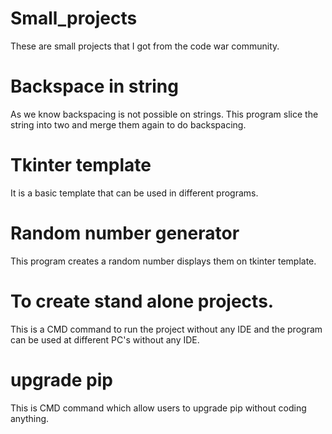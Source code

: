 # Small_projects
These are small projects that I got from the code war community.

# Backspace in string
As we know backspacing is not possible on strings. This program slice the string into two and merge them again to do backspacing.

# Tkinter template
It is a basic template that can be used in different programs.

# Random number generator
This program creates a random number displays them on tkinter template.

# To create stand alone projects.
This is a CMD command to run the project without any IDE and the program can be used at different PC's without any IDE.

# upgrade pip
This is CMD command which allow users to upgrade pip without coding anything.

